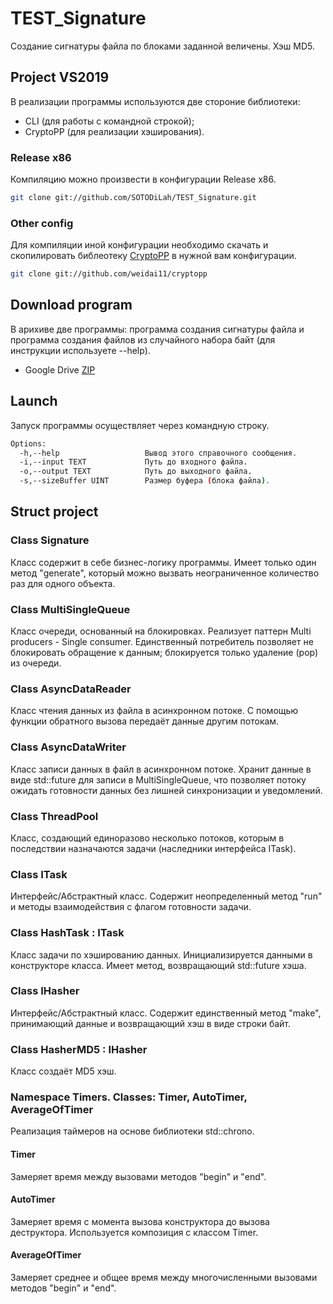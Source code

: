 # TEST_Signature
Создание сигнатуры файла по блоками заданной величены. Хэш MD5.

## Project VS2019
В реализации программы используются две стороние библиотеки:<br>
* CLI (для работы с командной строкой);
* CryptoPP (для реализации хэширования).
### Release x86
Компиляцию можно произвести в конфигурации Release x86.
```bash
git clone git://github.com/SOTODiLah/TEST_Signature.git
````
### Other config
Для компиляции иной конфигурации необходимо скачать и скопилировать библеотеку [CryptoPP](https://github.com/weidai11/cryptopp) в нужной вам конфигурации.
```bash
git clone git://github.com/weidai11/cryptopp
````

## Download program
В арихиве две программы: программа создания сигнатуры файла и программа создания файлов из случайного набора байт (для инструкции используете --help).
* Google Drive [ZIP](https://drive.google.com/file/d/1GqDWLeBzlBN6HFKwM0_RmM4ZLVnmyK5-/view?usp=sharing)

## Launch

Запуск программы осуществляет через командную строку.<br>
```bash
Options:
  -h,--help                   Вывод этого справочного сообщения.
  -i,--input TEXT             Путь до входного файла.
  -o,--output TEXT            Путь до выходного файла.
  -s,--sizeBuffer UINT        Размер буфера (блока файла).
````
## Struct project

### Class Signature

Класс содержит в себе бизнес-логику программы. Имеет только один метод "generate", который можно вызвать неограниченное количество раз для одного объекта.

### Class MultiSingleQueue

Класс очереди, основанный на блокировках. Реализует паттерн Multi producers - Single consumer. Единственный потребитель позволяет не блокировать обращение к данным; блокируется только удаление (pop) из очереди.

### Class AsyncDataReader

Класс чтения данных из файла в асинхронном потоке. С помощью функции обратного вызова передаёт данные другим потокам.

### Class AsyncDataWriter

Класс записи данных в файл в асинхронном потоке. Хранит данные в виде std::future для записи в MultiSingleQueue, что позволяет потоку ожидать готовности данных без лишней синхронизации и уведомлений.

### Class ThreadPool

Класс, создающий единоразово несколько потоков, которым в последствии назначаются задачи (наследники интерфейса ITask).

### Class ITask

Интерфейс/Абстрактный класс. Содержит неопределенный метод "run" и методы взаимодействия с флагом готовности задачи.

### Class HashTask : ITask

Класс задачи по хэшированию данных. Инициализируется данными в конструкторе класса. Имеет метод, возвращающий std::future хэша.

### Class IHasher

Интерфейс/Абстрактный класс. Содержит единственный метод "make", принимающий данные и возвращающий хэш в виде строки байт.

### Class HasherMD5 : IHasher

Класс создаёт MD5 хэш.

### Namespace Timers. Classes: Timer, AutoTimer, AverageOfTimer
Реализация таймеров на основе библиотеки std::chrono. 

#### Timer 
Замеряет время между вызовами методов "begin" и "end". 

#### AutoTimer 
Замеряет время с момента вызова конструктора до вызова деструктора. Используется композиция с классом Timer.

#### AverageOfTimer
Замеряет среднее и общее время между многочисленными вызовами методов "begin" и "end". 

